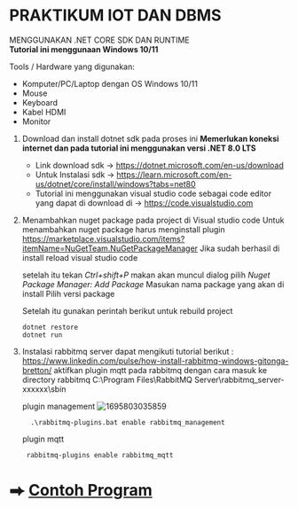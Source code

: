 # PRAKTIKUM IOT DAN DBMS
MENGGUNAKAN .NET CORE SDK DAN RUNTIME   
**Tutorial ini menggunaan Windows 10/11**

Tools / Hardware yang digunakan: 
- Komputer/PC/Laptop dengan OS Windows 10/11
- Mouse
- Keyboard
- Kabel HDMI 
- Monitor

1. Download dan install dotnet sdk pada proses ini **Memerlukan koneksi internet dan pada tutorial ini menggunakan versi .NET 8.0 LTS**
    - Link download sdk -> https://dotnet.microsoft.com/en-us/download
    - Untuk Instalasi sdk -> https://learn.microsoft.com/en-us/dotnet/core/install/windows?tabs=net80
    - Tutorial ini menggunakan visual studio code sebagai code editor yang dapat di download di -> https://code.visualstudio.com
      
    
         
2. Menambahkan nuget package pada project di Visual studio code
      Untuk menambahkan nuget package harus menginstall plugin https://marketplace.visualstudio.com/items?itemName=NuGetTeam.NuGetPackageManager
      Jika sudah berhasil di install reload visual studio code
      
      setelah itu tekan *Ctrl+shift+P* makan akan muncul dialog pilih *Nuget Package Manager: Add Package*
      Masukan nama package yang akan di install
      Pilih versi package
      
      Setelah itu gunakan perintah berikut untuk rebuild project
      ```
      dotnet restore
      dotnet run
      ```

2. Instalasi rabbitmq server dapat mengikuti tutorial berikut : https://www.linkedin.com/pulse/how-install-rabbitmq-windows-gitonga-bretton/
   aktifkan plugin mqtt pada rabbitmq dengan cara masuk ke directory rabbitmq C:\Program Files\RabbitMQ Server\rabbitmq_server-xxxxxx\sbin

   plugin management
   ![1695803035859](https://github.com/nurmanhariyanto/PRAKTIKUM-IOT-DAN-DBMS/assets/18458955/fa0bce86-1230-4309-895d-462db1c44ad3)

   
    ```
      .\rabbitmq-plugins.bat enable rabbitmq_management
      ```
   plugin mqtt
   
     ```
      rabbitmq-plugins enable rabbitmq_mqtt
      ```
         
         
# ⮕ [**Contoh Program**](https://github.com/nurmanhariyanto/praktikum-database-and-iot)   

         
          
